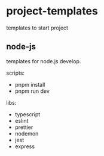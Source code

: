 # project-templates
templates to start project


## node-js

templates for node.js develop.


scripts:
- pnpm install
- pnpm run dev


libs:
- typescript
- eslint
- prettier
- nodemon
- jest
- express
